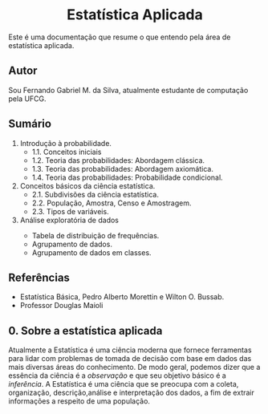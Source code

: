 
<h1 align="center"> Estatística Aplicada </h1> 

Este é uma documentação que resume o que entendo pela área de estatística aplicada.

## Autor

Sou Fernando Gabriel M. da Silva, atualmente estudante de computação pela UFCG.

## Sumário

<ol>
    <li> Introdução à probabilidade.
        <ul>
                <li>1.1. Conceitos iniciais </li>
                <li>1.2. Teoria das probabilidades: Abordagem clássica. </li>
                <li>1.3. Teoria das probabilidades: Abordagem axiomática. </li>
                <li>1.4. Teoria das probabilidades: Probabilidade condicional. </li>
            </ul>
    </li>
    <li> Conceitos básicos da ciência estatística.
        <ul>
            <li> 2.1. Subdivisões da ciência estatística.</li>
            <li> 2.2. População, Amostra, Censo e Amostragem.</li>
            <li> 2.3. Tipos de variáveis.</li>
        </ul>
    </li>
    <li> Análise exploratória de dados</li>
         <ul>
            <li>Tabela de distribuição de frequências.</li>
            <li> Agrupamento de dados.</li>
            <li> Agrupamento de dados em classes.</li>
        </ul>
</ol>

## Referências

* Estatística Básica, Pedro Alberto Morettin e Wilton O. Bussab.
* Professor Douglas Maioli

## 0. Sobre a estatística aplicada

Atualmente a Estatística é uma ciência moderna que fornece ferramentas para lidar com problemas de tomada de decisão com base em dados das mais diversas áreas do conhecimento. De modo geral, podemos dizer que a essência da ciência é a _observação_ e que seu objetivo básico é a _inferência_. A Estatística é uma ciência que se preocupa com a coleta, organização, descrição,análise e interpretação dos dados, a fim de extrair informações a respeito de uma população.




